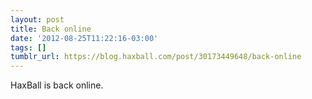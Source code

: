 ```yaml
---
layout: post
title: Back online
date: '2012-08-25T11:22:16-03:00'
tags: []
tumblr_url: https://blog.haxball.com/post/30173449648/back-online
---
```

HaxBall is back online.

